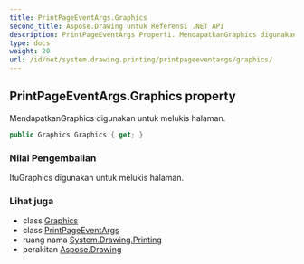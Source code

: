 ```yaml
---
title: PrintPageEventArgs.Graphics
second_title: Aspose.Drawing untuk Referensi .NET API
description: PrintPageEventArgs Properti. MendapatkanGraphics digunakan untuk melukis halaman.
type: docs
weight: 20
url: /id/net/system.drawing.printing/printpageeventargs/graphics/
---
```

## PrintPageEventArgs.Graphics property

MendapatkanGraphics digunakan untuk melukis halaman.

```csharp
public Graphics Graphics { get; }
```

### Nilai Pengembalian

ItuGraphics digunakan untuk melukis halaman.

### Lihat juga

* class [Graphics](../../../system.drawing/graphics/)
* class [PrintPageEventArgs](../)
* ruang nama [System.Drawing.Printing](../../printpageeventargs/)
* perakitan [Aspose.Drawing](../../../)


